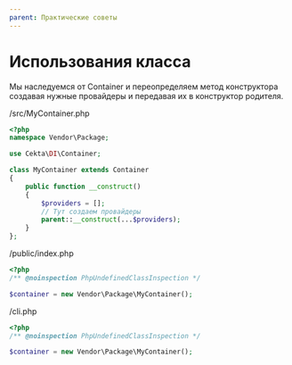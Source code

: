 ```yaml
---
parent: Практические советы
---
```


# Использования класса

Мы наследуемся от Container и переопределяем метод конструктора создавая нужные провайдеры 
и передавая их в конструктор родителя.

/src/MyContainer.php
```php
<?php
namespace Vendor\Package;

use Cekta\DI\Container;

class MyContainer extends Container
{
    public function __construct() 
    {
        $providers = [];
        // Тут создаем провайдеры
        parent::__construct(...$providers);
    }
};
```

/public/index.php
```php
<?php
/** @noinspection PhpUndefinedClassInspection */

$container = new Vendor\Package\MyContainer();
```

/cli.php
```php
<?php
/** @noinspection PhpUndefinedClassInspection */

$container = new Vendor\Package\MyContainer();
```
